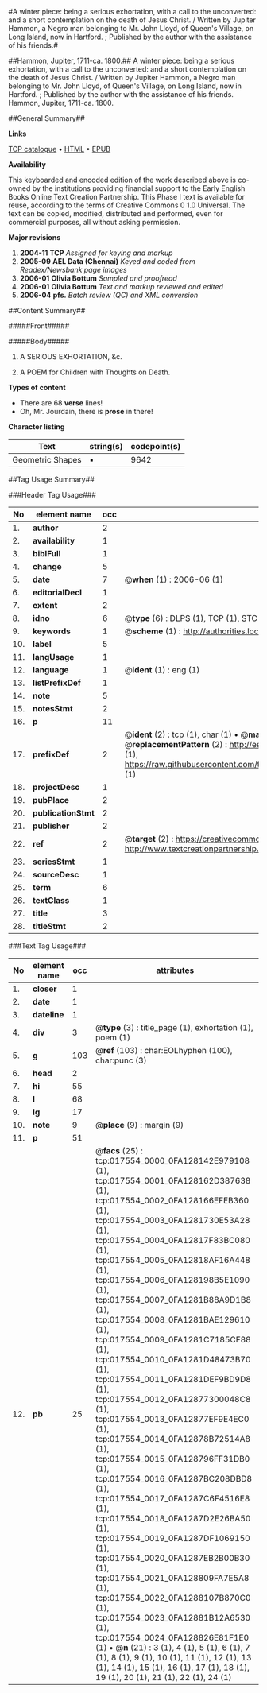 #A winter piece: being a serious exhortation, with a call to the unconverted: and a short contemplation on the death of Jesus Christ. / Written by Jupiter Hammon, a Negro man belonging to Mr. John Lloyd, of Queen's Village, on Long Island, now in Hartford. ; Published by the author with the assistance of his friends.#

##Hammon, Jupiter, 1711-ca. 1800.##
A winter piece: being a serious exhortation, with a call to the unconverted: and a short contemplation on the death of Jesus Christ. / Written by Jupiter Hammon, a Negro man belonging to Mr. John Lloyd, of Queen's Village, on Long Island, now in Hartford. ; Published by the author with the assistance of his friends.
Hammon, Jupiter, 1711-ca. 1800.

##General Summary##

**Links**

[TCP catalogue](http://www.ota.ox.ac.uk/tcp/)  • 
[HTML](http://tei.it.ox.ac.uk/tcp/Texts-HTML/free/N13/N13884.html)  • 
[EPUB](http://tei.it.ox.ac.uk/tcp/Texts-EPUB/free/N13/N13884.epub)

**Availability**

This keyboarded and encoded edition of the
	       work described above is co-owned by the institutions
	       providing financial support to the Early English Books
	       Online Text Creation Partnership. This Phase I text is
	       available for reuse, according to the terms of Creative
	       Commons 0 1.0 Universal. The text can be copied,
	       modified, distributed and performed, even for
	       commercial purposes, all without asking permission.

**Major revisions**

1. __2004-11__ __TCP__ *Assigned for keying and markup*
1. __2005-09__ __AEL Data (Chennai)__ *Keyed and coded from Readex/Newsbank page images*
1. __2006-01__ __Olivia Bottum__ *Sampled and proofread*
1. __2006-01__ __Olivia Bottum__ *Text and markup reviewed and edited*
1. __2006-04__ __pfs.__ *Batch review (QC) and XML conversion*

##Content Summary##

#####Front#####

#####Body#####

1. A SERIOUS EXHORTATION, &c.

1. A POEM for Children with Thoughts on Death.

**Types of content**

  * There are 68 **verse** lines!
  * Oh, Mr. Jourdain, there is **prose** in there!

**Character listing**


|Text|string(s)|codepoint(s)|
|---|---|---|
|Geometric Shapes|▪|9642|

##Tag Usage Summary##

###Header Tag Usage###

|No|element name|occ|attributes|
|---|---|---|---|
|1.|__author__|2||
|2.|__availability__|1||
|3.|__biblFull__|1||
|4.|__change__|5||
|5.|__date__|7| @__when__ (1) : 2006-06 (1)|
|6.|__editorialDecl__|1||
|7.|__extent__|2||
|8.|__idno__|6| @__type__ (6) : DLPS (1), TCP (1), STC (1), NOTIS (1), IMAGE-SET (1), EVANS-CITATION (1)|
|9.|__keywords__|1| @__scheme__ (1) : http://authorities.loc.gov/ (1)|
|10.|__label__|5||
|11.|__langUsage__|1||
|12.|__language__|1| @__ident__ (1) : eng (1)|
|13.|__listPrefixDef__|1||
|14.|__note__|5||
|15.|__notesStmt__|2||
|16.|__p__|11||
|17.|__prefixDef__|2| @__ident__ (2) : tcp (1), char (1)  •  @__matchPattern__ (2) : ([0-9\-]+):([0-9IVX]+) (1), (.+) (1)  •  @__replacementPattern__ (2) : http://eebo.chadwyck.com/downloadtiff?vid=$1&page=$2 (1), https://raw.githubusercontent.com/textcreationpartnership/Texts/master/tcpchars.xml#$1 (1)|
|18.|__projectDesc__|1||
|19.|__pubPlace__|2||
|20.|__publicationStmt__|2||
|21.|__publisher__|2||
|22.|__ref__|2| @__target__ (2) : https://creativecommons.org/publicdomain/zero/1.0/ (1), http://www.textcreationpartnership.org/docs/. (1)|
|23.|__seriesStmt__|1||
|24.|__sourceDesc__|1||
|25.|__term__|6||
|26.|__textClass__|1||
|27.|__title__|3||
|28.|__titleStmt__|2||


###Text Tag Usage###

|No|element name|occ|attributes|
|---|---|---|---|
|1.|__closer__|1||
|2.|__date__|1||
|3.|__dateline__|1||
|4.|__div__|3| @__type__ (3) : title_page (1), exhortation (1), poem (1)|
|5.|__g__|103| @__ref__ (103) : char:EOLhyphen (100), char:punc (3)|
|6.|__head__|2||
|7.|__hi__|55||
|8.|__l__|68||
|9.|__lg__|17||
|10.|__note__|9| @__place__ (9) : margin (9)|
|11.|__p__|51||
|12.|__pb__|25| @__facs__ (25) : tcp:017554_0000_0FA128142E979108 (1), tcp:017554_0001_0FA128162D387638 (1), tcp:017554_0002_0FA128166EFEB360 (1), tcp:017554_0003_0FA1281730E53A28 (1), tcp:017554_0004_0FA12817F83BC080 (1), tcp:017554_0005_0FA12818AF16A448 (1), tcp:017554_0006_0FA128198B5E1090 (1), tcp:017554_0007_0FA1281B88A9D1B8 (1), tcp:017554_0008_0FA1281BAE129610 (1), tcp:017554_0009_0FA1281C7185CF88 (1), tcp:017554_0010_0FA1281D48473B70 (1), tcp:017554_0011_0FA1281DEF9BD9D8 (1), tcp:017554_0012_0FA12877300048C8 (1), tcp:017554_0013_0FA12877EF9E4EC0 (1), tcp:017554_0014_0FA12878B72514A8 (1), tcp:017554_0015_0FA128796FF31DB0 (1), tcp:017554_0016_0FA1287BC208DBD8 (1), tcp:017554_0017_0FA1287C6F4516E8 (1), tcp:017554_0018_0FA1287D2E26BA50 (1), tcp:017554_0019_0FA1287DF1069150 (1), tcp:017554_0020_0FA1287EB2B00B30 (1), tcp:017554_0021_0FA128809FA7E5A8 (1), tcp:017554_0022_0FA1288107B870C0 (1), tcp:017554_0023_0FA12881B12A6530 (1), tcp:017554_0024_0FA128826E81F1E0 (1)  •  @__n__ (21) : 3 (1), 4 (1), 5 (1), 6 (1), 7 (1), 8 (1), 9 (1), 10 (1), 11 (1), 12 (1), 13 (1), 14 (1), 15 (1), 16 (1), 17 (1), 18 (1), 19 (1), 20 (1), 21 (1), 22 (1), 24 (1)|
